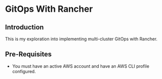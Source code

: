 # GitOps With Rancher

## Introduction

This is my exploration into implementing multi-cluster GitOps with Rancher.

## Pre-Requisites

- You must have an active AWS account and have an AWS CLI profile configured.

